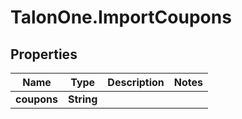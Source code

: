 # TalonOne.ImportCoupons

## Properties

Name | Type | Description | Notes
------------ | ------------- | ------------- | -------------
**coupons** | **String** |  | 


